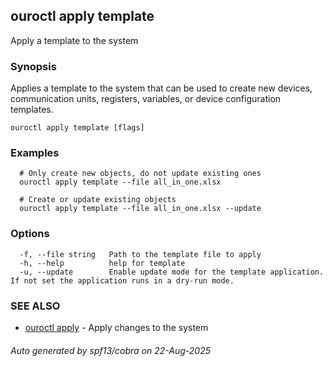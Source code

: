 ## ouroctl apply template

Apply a template to the system

### Synopsis

Applies a template to the system that can be used to create new devices, communication units, registers, variables, or device configuration templates.

```
ouroctl apply template [flags]
```

### Examples

```
  # Only create new objects, do not update existing ones
  ouroctl apply template --file all_in_one.xlsx

  # Create or update existing objects
  ouroctl apply template --file all_in_one.xlsx --update
```

### Options

```
  -f, --file string   Path to the template file to apply
  -h, --help          help for template
  -u, --update        Enable update mode for the template application. If not set the application runs in a dry-run mode.
```

### SEE ALSO

* [ouroctl apply](ouroctl_apply.md)	 - Apply changes to the system

###### Auto generated by spf13/cobra on 22-Aug-2025
